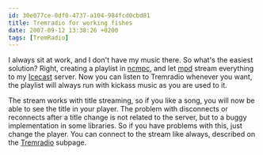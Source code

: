 ```yaml
---
id: 30e077ce-0df0-4737-a104-984fcd0cbd81
title: Tremradio for working fishes
date: 2007-09-12 13:38:26 +0200
tags: [TremRadio]
---
```


I always sit at work, and I don't have my music there. So what's the easiest solution? Right, creating a playlist in [ncmpc](http://hem.bredband.net/kaw/ncmpc/), and let [mpd](http://www.musicpd.org/) stream everything to my [Icecast](http://www.icecast.org/) server. Now you can listen to Tremradio whenever you want, the playlist will always run with kickass music as you are used to it.

The stream works with title streaming, so if you like a song, you will now be able to see the title in your player. The problem with disconnects or reconnects after a title change is not related to the server, but to a buggy implementation in some libraries. So if you have problems with this, just change the player. You can connect to the stream like always, described on the [Tremradio](http://tremradio) subpage.